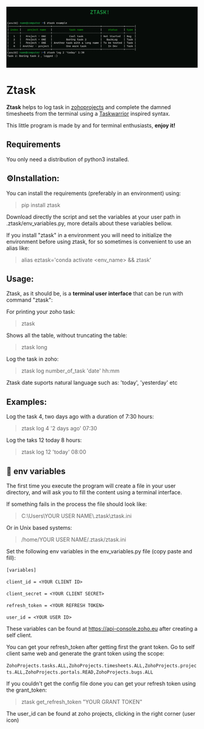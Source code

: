 

![](https://github.com/PabloRuizCuevas/ztask/raw/master/images/use_example.png)

# <b>Ztask</b>

<b>Ztask</b> helps to log task in <a href="https://projects.zoho.eu" target="_top">zohoprojects</a> and complete the 
damned timesheets from the terminal using a 
<a href="https://taskwarrior.org/" target="_top">Taskwarrior</a> inspired syntax.

This little program is made by and for terminal enthusiasts, <b>enjoy it!</b>

## Requirements

You only need a distribution of python3 installed.

## ⚙️Installation:

You can install the requirements (preferably in an environment) using:

> pip install ztask

Download directly the script and set the variables at your user path in .ztask/env_variables.py, 
more details about these variables bellow.
 
If you install "ztask" in a environment you will need to initialize the environment before using ztask, 
for so sometimes is convenient to use an alias like:

> alias eztask='conda activate <env_name> && ztask'

## Usage:

Ztask, as it should be, is a <b>terminal user interface</b> that can be run with command "ztask":

For printing your zoho task:

> ztask

Shows all the table, without truncating the table:

> ztask long

Log the task in zoho:

> ztask log number_of_task 'date' hh:mm

Ztask date suports natural language such as: 'today', 'yesterday' etc

## Examples:

Log the task 4, two days ago with a duration of 7:30 hours:

> ztask log 4 '2 days ago' 07:30 

Log the taks 12 today 8 hours:

> ztask log 12 'today' 08:00

## 💾 env variables

The first time you execute the program will create a file in your user directory, and will ask you to fill the
content using a terminal interface.

If something fails in the process the file should look like: 

> C:\\Users\\YOUR USER NAME\\.ztask\\ztask.ini

Or in Unix based systems:

> /home/YOUR USER NAME/.ztask/ztask.ini

Set the following env variables in the env_variables.py file (copy paste and fill):

`[variables]`

`client_id = <YOUR CLIENT ID> `

`client_secret = <YOUR CLIENT SECRET> `

`refresh_token = <YOUR REFRESH TOKEN>`

`user_id = <YOUR USER ID>`

These variables can be found at https://api-console.zoho.eu after creating a self client.

You can get your refresh_token after getting first the grant token. Go to self client same web and generate the grant token
using the scope:

`ZohoProjects.tasks.ALL,ZohoProjects.timesheets.ALL,ZohoProjects.projects.ALL,ZohoProjects.portals.READ,ZohoProjects.bugs.ALL`

If you couldn't get the config file done you can get your refresh token using the grant_token:

> ztask get_refresh_token "YOUR GRANT TOKEN"

The user_id can be found at zoho projects, clicking in the right corner (user icon)

